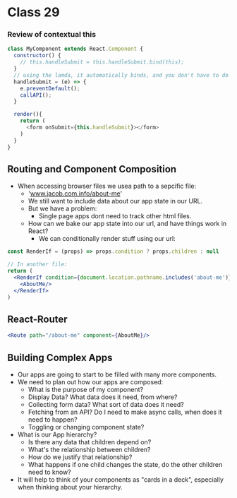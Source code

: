 # Class 29

### Review of contextual this
```js
class MyComponent extends React.Component {
  constructor() {
    // this.handleSubmit = this.handleSubmit.bind(this);
  }
  // using the lamda, it automatically binds, and you don't have to do the above ^
  handleSubmit = (e) => {
    e.preventDefault();
    callAPI();
  }

  render(){
    return (
      <form onSubmit={this.handleSubmit}></form>
    )
  }
}
```

## Routing and Component Composition
- When accessing browser files we usea path to a sepcific file:
  - 'www.jacob.com.info/about-me'
  - We still want to include data about our app state in our URL.
  - But we have a problem:
    - Single page apps dont need to track other html files.
  - How can we bake our app state into our url, and have things work in React?
    - We can conditionally render stuff using our url:
```jsx
const RenderIf = (props) => props.condition ? props.children : null

// In another file:
return (
  <RenderIf condition={document.location.pathname.includes('about-me')}>
    <AboutMe/>
  </RenderIf>
)
```

## React-Router
```jsx
<Route path="/about-me" component={AboutMe}/>
```

## Building Complex Apps
- Our apps are going to start to be filled with many more components.
- We need to plan out how our apps are composed:
  - What is the purpose of my component?
  - Display Data? What data does it need, from where?
  - Collecting form data? What sort of data does it need?
  - Fetching from an API? Do I need to make async calls, when does it need to happen?
  - Toggling or changing component state?
- What is our App hierarchy?
  - Is there any data that children depend on?
  - What's the relationship between children?
  - How do we justify that relationship?
  - What happens if one child changes the state, do the other children need to know?
- It will help to think of your components as "cards in a deck", especially when thinking about your hierarchy.